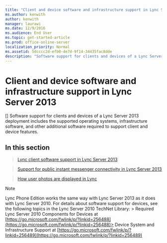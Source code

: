 ```yaml
---
title: "Client and device software and infrastructure support in Lync Server 2013"
ms.author: kenwith
author: kenwith
manager: laurawi
ms.date: 12/9/2016
ms.audience: End User
ms.topic: get-started-article
ms.prod: office-online-server
localization_priority: Normal
ms.assetid: 5dcccc2d-efb0-4e7d-9f14-34435fac8dde
description: "Software support for clients and devices of a Lync Server 2013 deployment includes the supported operating systems, infrastructure software, and other additional software required to support client and device features."
---
```


# Client and device software and infrastructure support in Lync Server 2013
[]
Software support for clients and devices of a Lync Server 2013 deployment includes the supported operating systems, infrastructure software, and other additional software required to support client and device features.
  
## In this section

> [Lync client software support in Lync Server 2013](lync-client-software-support.md)
    
> [Support for public instant messenger connectivity in Lync Server 2013](support-for-public-instant-messenger-connectivity.md)
    
> [How user photos are displayed in Lync](how-user-photos-are-displayed-in-lync.md)
    
> [!NOTE]
>  Lync Phone Edition works the same way with Lync Server 2013 as it does with Lync Server 2010. For details about software support for devices, see the following topics in the Lync Server 2010 TechNet Library: >  Required Lync Server 2010 Components for Devices at [https://go.microsoft.com/fwlink/p/?linkid=256488](https://go.microsoft.com/fwlink/p/?linkid=256488)>  Device System and Infrastructure Support at [https://go.microsoft.com/fwlink/p/?linkid=256489](https://go.microsoft.com/fwlink/p/?linkid=256489)
  


